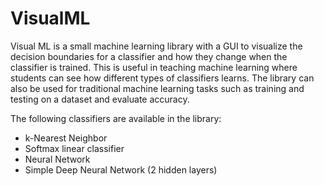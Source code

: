# VisualML
Visual ML is a small machine learning library with a GUI to visualize the decision boundaries for a classifier and how they change when the classifier is trained. This is useful in teaching machine learning where students can see how different types of classifiers learns. The library can also be used for traditional machine learning tasks such as training and testing on a dataset and evaluate accuracy.

The following classifiers are available in the library:
- k-Nearest Neighbor
- Softmax linear classifier
- Neural Network
- Simple Deep Neural Network (2 hidden layers)
